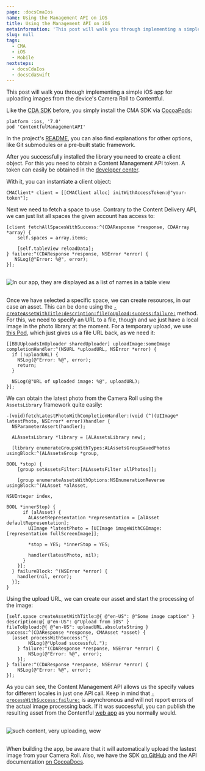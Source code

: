 ```yaml
---
page: :docsCmaIos
name: Using the Management API on iOS
title: Using the Management API on iOS
metainformation: 'This post will walk you through implementing a simple iOS app for uploading images from the device's Camera Roll to Contentful.'
slug: null
tags:
  - CMA
  - iOS
  - Mobile
nextsteps:
  - docsCdaIos
  - docsCdaSwift
---
```


This post will walk you through implementing a simple iOS app for uploading images from the device's Camera Roll to Contentful.

Like the [CDA SDK][1] before, you simply install the CMA SDK via [CocoaPods][2]:

~~~ objc
platform :ios, '7.0'
pod 'ContentfulManagementAPI'
~~~

In the project's [README][3], you can also find explanations for other options, like Git submodules or a pre-built static framework.

After you successfully installed the library you need to create a client object. For this you need to obtain a Content Management API token. A token can easily be obtained in the [developer center][4].

With it, you can instantiate a client object:

~~~ objc
CMAClient* client = [[CMAClient alloc] initWithAccessToken:@"your-token"];
~~~

Next we need to fetch a space to use. Contrary to the Content Delivery API, we can just list all spaces the given account has access to:

~~~ objc
[client fetchAllSpacesWithSuccess:^(CDAResponse *response, CDAArray *array) {
	self.spaces = array.items;

	[self.tableView reloadData];
} failure:^(CDAResponse *response, NSError *error) {
   NSLog(@"Error: %@", error);
}];
~~~

<img alt="In our app, they are displayed as a list of names in a table view" style="width: initial; display: block; margin: 30px auto 30px auto;" src="https://images.contentful.com/m5kgizmngfqu/2qSSJ4l0IYQq2WeoaAoUOc/b88666a983860c36385f3d0cccc10244/table-view.png?w=250" />

Once we have selected a specific space, we can create resources, in our case an asset. This can be done using the [`-createAssetWithTitle:description:fileToUpload:success:failure:`][5] method. For this, we need to specify an URL to a file, though and we just have a local image in the photo library at the moment. For a temporary upload, we use [this Pod][6], which just gives us a file URL back, as we need it:

~~~ objc
[[BBUUploadsImUploader sharedUploader] uploadImage:someImage
completionHandler:^(NSURL *uploadURL, NSError *error) {
  if (!uploadURL) {
    NSLog(@"Error: %@", error);
    return;
  }

  NSLog(@"URL of uploaded image: %@", uploadURL);
}];
~~~

We can obtain the latest photo from the Camera Roll using the `AssetsLibrary` framework quite easily:

~~~ objc
-(void)fetchLatestPhotoWithCompletionHandler:(void (^)(UIImage* latestPhoto, NSError* error))handler {
  NSParameterAssert(handler);

  ALAssetsLibrary *library = [ALAssetsLibrary new];

  [library enumerateGroupsWithTypes:ALAssetsGroupSavedPhotos usingBlock:^(ALAssetsGroup *group,
                                                                            BOOL *stop) {
    [group setAssetsFilter:[ALAssetsFilter allPhotos]];

    [group enumerateAssetsWithOptions:NSEnumerationReverse usingBlock:^(ALAsset *alAsset,
                                                                        NSUInteger index,
                                                                        BOOL *innerStop) {
      if (alAsset) {
        ALAssetRepresentation *representation = [alAsset defaultRepresentation];
        UIImage *latestPhoto = [UIImage imageWithCGImage:[representation fullScreenImage]];

        *stop = YES; *innerStop = YES;

        handler(latestPhoto, nil);
      }
    }];
  } failureBlock: ^(NSError *error) {
    handler(nil, error);
  }];
}
~~~

Using the upload URL, we can create our asset and start the processing of the image:

~~~ objc
[self.space createAssetWithTitle:@{ @"en-US": @"Some image caption" }
description:@{ @"en-US": @"Upload from iOS" }
fileToUpload:@{ @"en-US": uploadURL.absoluteString }
success:^(CDAResponse *response, CMAAsset *asset) {
  [asset processWithSuccess:^{
 		NSLog(@"Upload successful.");
	} failure:^(CDAResponse *response, NSError *error) {
		NSLog(@"Error: %@", error);
	}];
} failure:^(CDAResponse *response, NSError *error) {
	NSLog(@"Error: %@", error);
}];
~~~

As you can see, the Content Management API allows us the specify values for different locales in just one API call. Keep in mind that [`-processWithSuccess:failure:`][7] is asynchronous and will not report errors of the actual image processing back. If it was successful, you can publish the resulting asset from the Contentful [web app][8] as you normally would.

<img alt="such content, very uploading, wow" style="width: initial; display: block; margin: 30px auto 30px auto;" src="https://images.contentful.com/m5kgizmngfqu/31PAoh4jVCqeEKYICEsSkA/0758f8b5bc927ac77a280fa52bf81060/uploading.png?w=250" />

When building the app, be aware that it will automatically upload the lastest image from your Camera Roll. Also, we have the SDK [on GitHub][10] and the API documentation [on CocoaDocs][11].

[1]: https://github.com/contentful/contentful.objc
[2]: https://cocoapods.org/
[3]: https://github.com/contentful/contentful-management.objc#installation
[4]: /developers/docs/references/authentication/
[5]: http://cocoadocs.org/docsets/ContentfulManagementAPI/0.5.1/Classes/CMASpace.html#//api/name/createAssetWithTitle:description:fileToUpload:success:failure:
[6]: https://github.com/neonichu/IAmUpload
[7]: http://cocoadocs.org/docsets/ContentfulManagementAPI/0.5.1/Classes/CMAAsset.html#//api/name/processWithSuccess:failure:
[8]: https://app.contentful.com/
[10]: https://github.com/contentful/contentful-management.objc
[11]: http://cocoadocs.org/docsets/ContentfulManagementAPI
